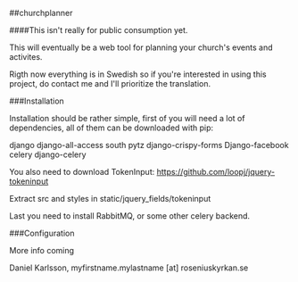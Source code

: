 ##churchplanner

####This isn't really for public consumption yet.

This will eventually be a web tool for planning your church's events and activites.

Rigth now everything is in Swedish so if you're interested in using this project, 
do contact me and I'll prioritize the translation. 

###Installation

Installation should be rather simple, first of you will need a lot of dependencies, all of them can be downloaded with pip:

django
django-all-access
south
pytz
django-crispy-forms
Django-facebook
celery
django-celery

You also need to download TokenInput: 
https://github.com/loopj/jquery-tokeninput 

Extract src and styles in static/jquery_fields/tokeninput

Last you need to install RabbitMQ, or some other celery backend.

###Configuration

More info coming

Daniel Karlsson, myfirstname.mylastname [at] roseniuskyrkan.se
